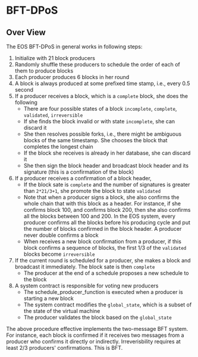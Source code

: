 # BFT-DPoS

## Over View

The EOS BFT-DPoS in general works in following steps:

1. Initialize with 21 block producers
2. Randomly shuffle these producers to schedule the order of each of them to produce blocks
3. Each producer produces 6 blocks in her round
4. A block is always produced at some prefixed time stamp, i.e., every 0.5 second
5. If a producer receives a block, which is a ```complete``` block, she does the following
   * There are four possible states of a block ```incomplete```, ```complete```, ```validated```, ```irreversible```
   * If she finds the block invalid or with state ```incomplete```, she can discard it
   * She then resolves possible forks, i.e., there might be ambiguous blocks of the same timestamp. She chooses the block that completes the longest chain
   * If the block she receives is already in her database, she can discard it
   * She then sign the block header and broadcast block header and its signature (this is a confirmation of the block)
6. If a producer receives a confirmation of a block header,  
   * If the block sate is ```complete``` and the number of signatures is greater than ```2*21/3+1```, she promote the block to state ```validated```
   * Note that when a producer signs a block, she also confirms the whole chain that with this block as a header. For instance, if she confirms block 100, and confirms block 200, then she also confirms all the blocks between 100 and 200. In the EOS system, every producer confirms all the blocks before his producing cycle and put the number of blocks confirmed in the block header. A producer never double confirms a block
   * When receives a new block confirmation from a producer, if this block confirms a sequence of blocks, the first 1/3 of the ```validated``` blocks become ```irreversible```
7. If the current round is scheduled for a producer, she makes a block and broadcast it immediately. The block sate is then ```complete```
   * The producer at the end of a schedule proposes a new schedule to the block
8. A system contract is responsible for voting new producers
   * The schedule_producer_function is executed when a producer is starting a new block
   * The system contract modifies the ```global_state```, which is a subset of the state of the virtual machine
   * The producer validates the block based on the ```global_state```


The above procedure effective implements the two-message BFT system. For instance, each block is confirmed if it receives two messages from a producer who confirms it directly or indirectly. Irreverisbility requires at least 2/3 producers' confirmations. This is BFT.
